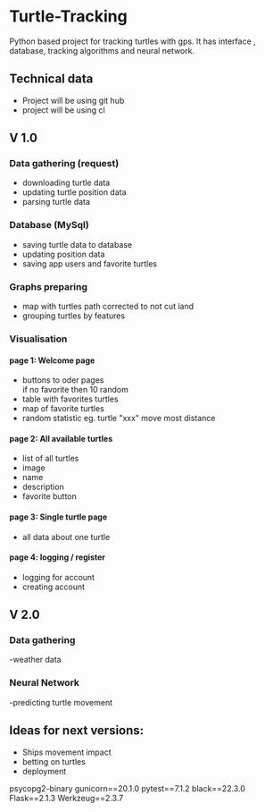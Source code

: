 # Turtle-Tracking
Python based project for tracking turtles with gps. It has interface , database, tracking 
algorithms and neural network. 

## Technical data
- Project will be using git hub
- project will be using cl

## V 1.0
### Data gathering (request)
- downloading turtle data
- updating turtle position data
- parsing turtle data
### Database (MySql)
- saving turtle data to database
- updating position data
- saving app users and favorite turtles 
### Graphs preparing
- map with turtles path corrected to not cut land
- grouping turtles by features
### Visualisation 
#### page 1: Welcome page
- buttons to oder pages\
if no favorite then 10 random
- table with favorites turtles
- map of favorite turtles
- random statistic eg. turtle "xxx" move most distance
#### page 2: All available turtles
- list of all turtles 
- image 
- name 
- description 
- favorite button
#### page 3: Single turtle page
- all data about one turtle
#### page 4: logging / register
- logging for account
- creating account

## V 2.0
### Data gathering 
-weather data
### Neural Network
-predicting turtle movement

## Ideas for next versions:
- Ships movement impact
- betting on turtles
- deployment 

psycopg2-binary
gunicorn==20.1.0
pytest==7.1.2
black==22.3.0
Flask==2.1.3
Werkzeug==2.3.7

